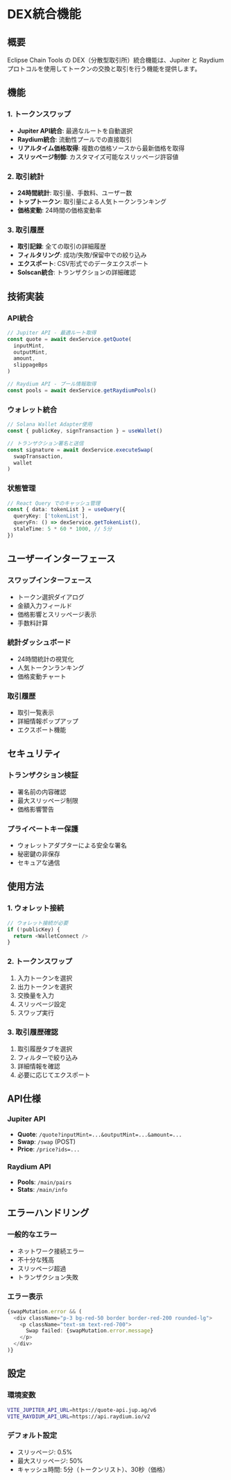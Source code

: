 # DEX統合機能

## 概要

Eclipse Chain Tools の DEX（分散型取引所）統合機能は、Jupiter と Raydium プロトコルを使用してトークンの交換と取引を行う機能を提供します。

## 機能

### 1. トークンスワップ
- **Jupiter API統合**: 最適なルートを自動選択
- **Raydium統合**: 流動性プールでの直接取引
- **リアルタイム価格取得**: 複数の価格ソースから最新価格を取得
- **スリッページ制御**: カスタマイズ可能なスリッページ許容値

### 2. 取引統計
- **24時間統計**: 取引量、手数料、ユーザー数
- **トップトークン**: 取引量による人気トークンランキング
- **価格変動**: 24時間の価格変動率

### 3. 取引履歴
- **取引記録**: 全ての取引の詳細履歴
- **フィルタリング**: 成功/失敗/保留中での絞り込み
- **エクスポート**: CSV形式でのデータエクスポート
- **Solscan統合**: トランザクションの詳細確認

## 技術実装

### API統合
```typescript
// Jupiter API - 最適ルート取得
const quote = await dexService.getQuote(
  inputMint, 
  outputMint, 
  amount, 
  slippageBps
)

// Raydium API - プール情報取得
const pools = await dexService.getRaydiumPools()
```

### ウォレット統合
```typescript
// Solana Wallet Adapter使用
const { publicKey, signTransaction } = useWallet()

// トランザクション署名と送信
const signature = await dexService.executeSwap(
  swapTransaction, 
  wallet
)
```

### 状態管理
```typescript
// React Query でのキャッシュ管理
const { data: tokenList } = useQuery({
  queryKey: ['tokenList'],
  queryFn: () => dexService.getTokenList(),
  staleTime: 5 * 60 * 1000, // 5分
})
```

## ユーザーインターフェース

### スワップインターフェース
- トークン選択ダイアログ
- 金額入力フィールド
- 価格影響とスリッページ表示
- 手数料計算

### 統計ダッシュボード
- 24時間統計の視覚化
- 人気トークンランキング
- 価格変動チャート

### 取引履歴
- 取引一覧表示
- 詳細情報ポップアップ
- エクスポート機能

## セキュリティ

### トランザクション検証
- 署名前の内容確認
- 最大スリッページ制限
- 価格影響警告

### プライベートキー保護
- ウォレットアダプターによる安全な署名
- 秘密鍵の非保存
- セキュアな通信

## 使用方法

### 1. ウォレット接続
```typescript
// ウォレット接続が必要
if (!publicKey) {
  return <WalletConnect />
}
```

### 2. トークンスワップ
1. 入力トークンを選択
2. 出力トークンを選択
3. 交換量を入力
4. スリッページ設定
5. スワップ実行

### 3. 取引履歴確認
1. 取引履歴タブを選択
2. フィルターで絞り込み
3. 詳細情報を確認
4. 必要に応じてエクスポート

## API仕様

### Jupiter API
- **Quote**: `/quote?inputMint=...&outputMint=...&amount=...`
- **Swap**: `/swap` (POST)
- **Price**: `/price?ids=...`

### Raydium API
- **Pools**: `/main/pairs`
- **Stats**: `/main/info`

## エラーハンドリング

### 一般的なエラー
- ネットワーク接続エラー
- 不十分な残高
- スリッページ超過
- トランザクション失敗

### エラー表示
```typescript
{swapMutation.error && (
  <div className="p-3 bg-red-50 border border-red-200 rounded-lg">
    <p className="text-sm text-red-700">
      Swap failed: {swapMutation.error.message}
    </p>
  </div>
)}
```

## 設定

### 環境変数
```bash
VITE_JUPITER_API_URL=https://quote-api.jup.ag/v6
VITE_RAYDIUM_API_URL=https://api.raydium.io/v2
```

### デフォルト設定
- スリッページ: 0.5%
- 最大スリッページ: 50%
- キャッシュ時間: 5分（トークンリスト）、30秒（価格）
